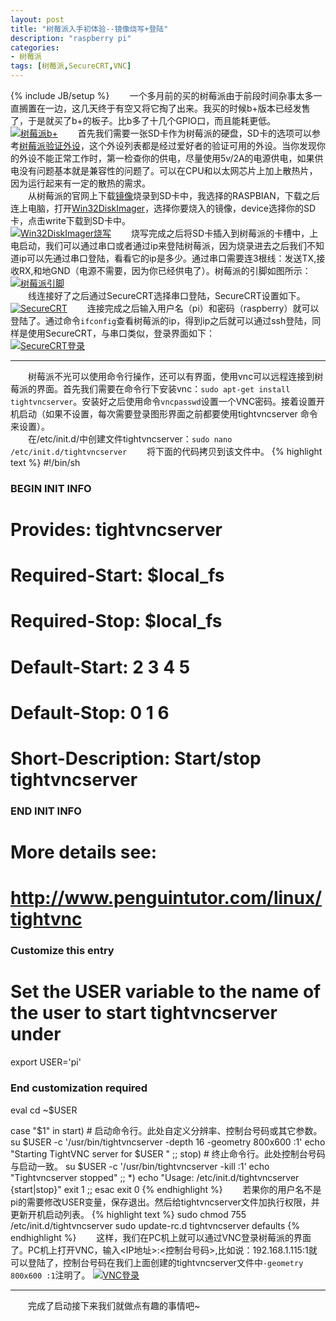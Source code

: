 ```yaml
---
layout: post
title: "树莓派入手初体验--镜像烧写+登陆"
description: "raspberry pi"
categories: 
- 树莓派
tags: [树莓派,SecureCRT,VNC]
---
```

{% include JB/setup %}
　　一个多月前的买的树莓派由于前段时间杂事太多一直搁置在一边，这几天终于有空又将它掏了出来。我买的时候b+版本已经发售了，于是就买了b+的板子。比b多了十几个GPIO口，而且能耗更低。  
[ ![树莓派b+](http://github-blog.qiniudn.com/2014-11-01-raspi-01-1.jpg-BlogPic)](http://github-blog.qiniudn.com/2014-11-01-raspi-01-1.jpg)
　　首先我们需要一张SD卡作为树莓派的硬盘，SD卡的选项可以参考[树莓派验证外设](http://elinux.org/RPi_VerifiedPeripherals)，这个外设列表都是经过爱好者的验证可用的外设。当你发现你的外设不能正常工作时，第一检查你的供电，尽量使用5v/2A的电源供电，如果供电没有问题基本就是兼容性的问题了。可以在CPU和以太网芯片上加上散热片，因为运行起来有一定的散热的需求。  
　　从树莓派的官网上下载[镜像](http://www.raspberrypi.org/downloads/)烧录到SD卡中，我选择的RASPBIAN，下载之后连上电脑，打开[Win32DiskImager](http://sourceforge.net/projects/win32diskimager/)，选择你要烧入的镜像，device选择你的SD卡，点击write下载到SD卡中。  
[ ![Win32DiskImager烧写](http://github-blog.qiniudn.com/2014-11-01-raspi-01-2.png-BlogPic)](http://github-blog.qiniudn.com/2014-11-01-raspi-01-2.png)
　　烧写完成之后将SD卡插入到树莓派的卡槽中，上电启动，我们可以通过串口或者通过ip来登陆树莓派，因为烧录进去之后我们不知道ip可以先通过串口登陆，看看它的ip是多少。通过串口需要连3根线：发送TX,接收RX,和地GND（电源不需要，因为你已经供电了）。树莓派的引脚如图所示：  
[ ![树莓派引脚](http://github-blog.qiniudn.com/2014-11-01-raspi-01-3.png-BlogPic)](http://github-blog.qiniudn.com/2014-11-01-raspi-01-3.png)  
　　线连接好了之后通过SecureCRT选择串口登陆，SecureCRT设置如下。    
[ ![SecureCRT](http://github-blog.qiniudn.com/2014-11-01-raspi-01-4.png-BlogPic)](http://github-blog.qiniudn.com/2014-11-01-raspi-01-4.png)
　　连接完成之后输入用户名（pi）和密码（raspberry）就可以登陆了。通过命令`ifconfig`查看树莓派的ip，得到ip之后就可以通过ssh登陆，同样是使用SecureCRT，与串口类似，登录界面如下：  
[ ![SecureCRT登录](http://github-blog.qiniudn.com/2014-11-01-raspi-01-5.png-BlogPic)](http://github-blog.qiniudn.com/2014-11-01-raspi-01-5.png)

----------
　　树莓派不光可以使用命令行操作，还可以有界面，使用vnc可以远程连接到树莓派的界面。首先我们需要在命令行下安装vnc：`sudo apt-get install tightvncserver`。安装好之后使用命令`vncpasswd`设置一个VNC密码。接着设置开机启动（如果不设置，每次需要登录图形界面之前都要使用tightvncserver 命令来设置）。  
　　在/etc/init.d/中创建文件tightvncserver：`sudo nano /etc/init.d/tightvncserver`
　　将下面的代码拷贝到该文件中。
{% highlight text %}
#!/bin/sh
### BEGIN INIT INFO
# Provides:          tightvncserver
# Required-Start:    $local_fs
# Required-Stop:     $local_fs
# Default-Start:     2 3 4 5
# Default-Stop:      0 1 6
# Short-Description: Start/stop tightvncserver
### END INIT INFO

# More details see:
# http://www.penguintutor.com/linux/tightvnc

### Customize this entry
# Set the USER variable to the name of the user to start tightvncserver under
export USER='pi'
### End customization required

eval cd ~$USER

case "$1" in
  start)
    # 启动命令行。此处自定义分辨率、控制台号码或其它参数。
    su $USER -c '/usr/bin/tightvncserver -depth 16 -geometry 800x600 :1'
    echo "Starting TightVNC server for $USER "
    ;;
  stop)
    # 终止命令行。此处控制台号码与启动一致。
    su $USER -c '/usr/bin/tightvncserver -kill :1'
    echo "Tightvncserver stopped"
    ;;
  *)
    echo "Usage: /etc/init.d/tightvncserver {start|stop}"
    exit 1
    ;;
esac
exit 0
{% endhighlight %} 
　　若果你的用户名不是pi的需要修改USER变量，保存退出。然后给tightvncserver文件加执行权限，并更新开机启动列表。
{% highlight text %}
sudo chmod 755 /etc/init.d/tightvncserver
sudo update-rc.d tightvncserver defaults
{% endhighlight %}
　　这样，我们在PC机上就可以通过VNC登录树莓派的界面了。PC机上打开VNC，输入<IP地址>:<控制台号码>,比如说：192.168.1.115:1就可以登陆了，控制台号码在我们上面创建的tightvncserver文件中`-geometry 800x600 :1`注明了。
[ ![VNC登录](http://github-blog.qiniudn.com/2014-11-01-raspi-01-6.jpg-BlogPic)](http://github-blog.qiniudn.com/2014-11-01-raspi-01-6.jpg)

----------
　　完成了启动接下来我们就做点有趣的事情吧~


